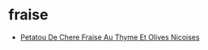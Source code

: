 # fraise

 * [Petatou De Chere Fraise Au Thyme Et Olives Nicoises](../index/p/petatou-de-chere-fraise-au-thyme-et-olives-nicoises-11447.json)
